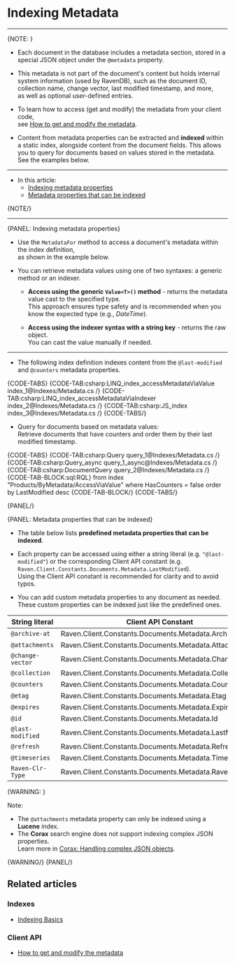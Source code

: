 # Indexing Metadata
---

{NOTE: }

* Each document in the database includes a metadata section, stored in a special JSON object under the `@metadata` property.

* This metadata is not part of the document's content but holds internal system information (used by RavenDB),
  such as the document ID, collection name, change vector, last modified timestamp, and more,  
  as well as optional user-defined entries.

* To learn how to access (get and modify) the metadata from your client code,  
  see [How to get and modify the metadata](../client-api/session/how-to/get-and-modify-entity-metadata).

* Content from metadata properties can be extracted and **indexed** within a static index, alongside content from the document fields.
  This allows you to query for documents based on values stored in the metadata.  
  See the examples below.

---

* In this article:  
   * [Indexing metadata properties](../indexes/indexing-metadata#indexing-metadata-properties)  
   * [Metadata properties that can be indexed](../indexes/indexing-metadata#metadata-properties-that-can-be-indexed)  

{NOTE/}

---

{PANEL: Indexing metadata properties}

* Use the `MetadataFor` method to access a document's metadata within the index definition,  
  as shown in the example below.

* You can retrieve metadata values using one of two syntaxes: a generic method or an indexer.

  * **Access using the generic `Value<T>()` method** - returns the metadata value cast to the specified type.  
    This approach ensures type safety and is recommended when you know the expected type (e.g., _DateTime_).

  * **Access using the indexer syntax with a string key** - returns the raw object.  
    You can cast the value manually if needed.

---

* The following index definition indexes content from the `@last-modified` and `@counters` metadata properties.

{CODE-TABS}
{CODE-TAB:csharp:LINQ_index_accessMetadataViaValue index_1@Indexes/Metadata.cs /}
{CODE-TAB:csharp:LINQ_index_accessMetadataViaIndexer index_2@Indexes/Metadata.cs /}
{CODE-TAB:csharp:JS_index index_3@Indexes/Metadata.cs /}
{CODE-TABS/}

* Query for documents based on metadata values:  
  Retrieve documents that have counters and order them by their last modified timestamp.

{CODE-TABS}
{CODE-TAB:csharp:Query query_1@Indexes/Metadata.cs /}
{CODE-TAB:csharp:Query_async query_1_async@Indexes/Metadata.cs /}
{CODE-TAB:csharp:DocumentQuery query_2@Indexes/Metadata.cs /}
{CODE-TAB-BLOCK:sql:RQL}
from index "Products/ByMetadata/AccessViaValue"
where HasCounters = false
order by LastModified desc
{CODE-TAB-BLOCK/}
{CODE-TABS/}

{PANEL/}

{PANEL: Metadata properties that can be indexed}

* The table below lists **predefined metadata properties that can be indexed**.

* Each property can be accessed using either a string literal (e.g. `"@last-modified"`) or the corresponding Client API constant (e.g. `Raven.Client.Constants.Documents.Metadata.LastModified`).  
  Using the Client API constant is recommended for clarity and to avoid typos.

* You can add custom metadata properties to any document as needed.  
  These custom properties can be indexed just like the predefined ones.

| String literal      | Client API Constant                                    |
|---------------------|--------------------------------------------------------|
| `@archive-at`       | Raven.Client.Constants.Documents.Metadata.ArchiveAt    |
| `@attachments`      | Raven.Client.Constants.Documents.Metadata.Attachments  |
| `@change-vector`    | Raven.Client.Constants.Documents.Metadata.ChangeVector |
| `@collection`       | Raven.Client.Constants.Documents.Metadata.Collection   |
| `@counters`         | Raven.Client.Constants.Documents.Metadata.Counters     |
| `@etag`             | Raven.Client.Constants.Documents.Metadata.Etag         |
| `@expires`          | Raven.Client.Constants.Documents.Metadata.Expires      |
| `@id`               | Raven.Client.Constants.Documents.Metadata.Id           |
| `@last-modified`    | Raven.Client.Constants.Documents.Metadata.LastModified |
| `@refresh`          | Raven.Client.Constants.Documents.Metadata.Refresh      |
| `@timeseries`       | Raven.Client.Constants.Documents.Metadata.TimeSeries   |
| `Raven-Clr-Type`    | Raven.Client.Constants.Documents.Metadata.RavenClrType |

{WARNING: }

Note:  

* The `@attachments` metadata property can only be indexed using a **Lucene** index.  
* The **Corax** search engine does not support indexing complex JSON properties.  
  Learn more in [Corax: Handling complex JSON objects](../indexes/search-engine/corax#handling-of-complex-json-objects).

{WARNING/}
{PANEL/}

## Related articles

### Indexes

- [Indexing Basics](../indexes/indexing-basics)

### Client API

- [How to get and modify the metadata](../client-api/session/how-to/get-and-modify-entity-metadata)
